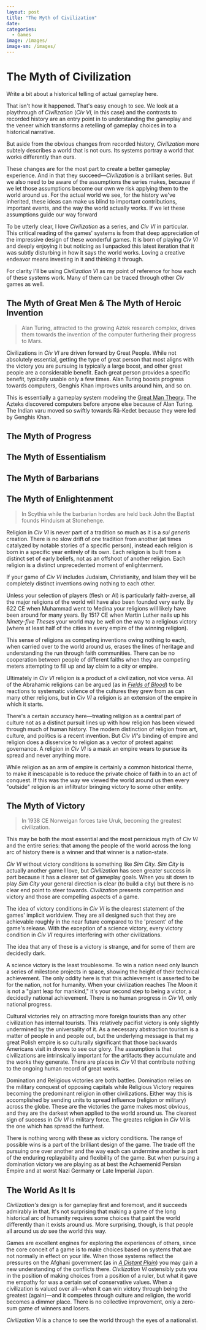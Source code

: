 ```yaml
---
layout: post
title: "The Myth of Civilization"
date: 
categories:
  - Games
image: /images/
image-sm: /images/
---
```


# The Myth of Civilization

Write a bit about a historical telling of actual gameplay here.

That isn't how it happened. That's easy enough to see. We look at a playthrough of _Civilization_ (_Civ VI,_ in this case) and the contrasts to recorded history are an entry point in to understanding the gameplay and the veneer which transforms a retelling of gameplay choices in to a historical narrative.

But aside from the obvious changes from recorded history, _Civilization_ more subtely describes a world that is not ours. Its systems portray a world that works differently than ours.

These changes are for the most part to create a better gameplay experience. And in that they succeed—_Civilization_ is a brilliant series. But we also need to be aware of the assumptions the series makes, because if we let those assumptions become our own we risk applying them to the world around us. For the actual world we see, for the history we've inherited, these ideas can make us blind to important contributions, important events, and the way the world actually works. If we let these assumptions guide our way forward 

To be utterly clear, I love _Civilization_ as a series, and _Civ VI_ in particular. This critical reading of the games' systems is from that deep appreciation of the impressive design of these wonderful games. It is born of playing _Civ VI_ and deeply enjoying it but noticing as I unpacked this latest iteration that it was subtly disturbing in how it says the world works. Loving a creative endeavor means investing in it and thinking it through.

For clarity I'll be using _Civilization VI_ as my point of reference for how each of these systems work. Many of them can be traced through other _Civ_ games as well.

## The Myth of Great Men & The Myth of Heroic Invention

> Alan Turing, attracted to the growing Aztek research complex, drives them towards the invention of the computer furthering their progress to Mars.

Civilizations in _Civ VI_ are driven forward by Great People. While not absolutely essential, getting the type of great person that most aligns with the victory you are pursuing is typically a large boost, and other great people are a considerable benefit. Each great person provides a specific benefit, typically usable only a few times. Alan Turing boosts progress towards computers, Genghis Khan improves units around him, and so on.

This is essentially a gameplay system modeling the [Great Man Theory](https://en.wikipedia.org/wiki/Great_Man_theory). The Azteks discovered computers before anyone else because of Alan Turing. The Indian varu moved so swiftly towards Râ-Kedet because they were led by Genghis Khan. 

## The Myth of Progress

## The Myth of Essentialism

## The Myth of Barbarians

## The Myth of Enlightenment

> In Scythia while the barbarian hordes are held back John the Baptist founds Hinduism at Stonehenge.

Religion in _Civ VI_ is never part of a tradition so much as it is a _sui generis_ creation. There is no slow drift of one tradition from another (at times catalyzed by notable stories of a specific person), instead each religion is born in a specific year entirely of its own. Each religion is built from a distinct set of early beliefs, not as an offshoot of another religion. Each religion is a distinct unprecedented moment of enlightenment.

If your game of _Civ VI_ includes Judaism, Christianity, and Islam they will be completely distinct inventions owing nothing to each other.

Unless your selection of players (flesh or AI) is particularly faith-averse, all the major religions of the world will have also been founded very early. By 622 CE when Muhammad went to Medina your religions will likely have been around for many years. By 1517 CE when Martin Luther nails up his _Ninety-five Theses_ your world may be well on the way to a religious victory (where at least half of the cities in every empire of the winning religion).

This sense of religions as competing inventions owing nothing to each, when carried over to the world around us, erases the lines of heritage and understanding the run through faith communities. There can be no cooperation between people of different faiths when they are competing meters attempting to fill up and lay claim to a city or empire.

Ultimately in _Civ VI_ religion is a product of a civilization, not vice versa. All of the Abrahamic religions can be argued (as in _[Fields of Blood](http://amzn.to/2j63yy9)_) to be reactions to systematic violence of the cultures they grew from as can many other religions, but in _Civ VI_ a religion is an extension of the empire in which it starts.

There's a certain accuracy here—treating religion as a central part of culture not as a distinct pursuit lines up with how religion has been viewed through much of human history. The modern distinction of religion from art, culture, and politics is a recent invention. But _Civ VI's_ binding of empire and religion does a disservice to religion as a vector of protest against governance. A religion in _Civ VI_ is a mask an empire wears to pursue its spread and never anything more.

While religion as an arm of empire is certainly a common historical theme, to make it inescapable is to reduce the private choice of faith in to an act of conquest. If this was the way we viewed the world around us then every "outside" religion is an infiltrator bringing victory to some other entity.

## The Myth of Victory

> In 1938 CE Norweigan forces take Uruk, becoming the greatest civilization.

This may be both the most essential and the most pernicious myth of _Civ VI_ and the entire series: that among the people of the world across the long arc of history there is a winner and that winner is a nation-state.

_Civ VI_ without victory conditions is something like _Sim City._ _Sim City_ is actually another game I love, but _Civilization_ has seen greater success in part because it has a clearer set of gameplay goals. When you sit down to play _Sim City_ your general direction is clear (to build a city) but there is no clear end point to steer towards. _Civilization_ presents competition and victory and those are compelling aspects of a game.

The idea of victory conditions in _Civ VI_ is the clearest statement of the games' implicit worldview. They are all designed such that they are achievable roughly in the near future compared to the 'present' of the game's release. With the exception of a science victory, every victory condition in _Civ VI_ requires interfering with other civilizations.

The idea that any of these is a victory is strange, and for some of them are decidedly dark.

A science victory is the least troublesome. To win a nation need only launch a series of milestone projects in space, showing the height of their technical achievement. The only oddity here is that this achievement is asserted to be for the nation, not for humanity. When your civilization reaches The Moon it is not a "giant leap for mankind," it's your second step to being a victor, a decidedly national achievement. There is no human progress in _Civ VI,_ only national progress.

Cultural victories rely on attracting more foreign tourists than any other civilization has internal tourists. This relatively pacifist victory is only slightly undermined by the universality of it. As a necessary abstraction tourism is a matter of people in and people out, but the underlying message is that my great Polish empire is so culturally significant that those backwards Americans visit in droves to see our glory. The assumption is that civilizations are intrinsically important for the artifacts they accumulate and the works they generate. There are places in _Civ VI_ that contribute nothing to the ongoing human record of great works.

Domination and Religious victories are both battles. Domination reliies on the military conquest of opposing capitals while Religious Victory requires becoming the predominant religion in other civilizations. Either way this is accomplished by sending units to spread influence (religion or military) across the globe. These are the victories the game makes most obvious, and they are the darkest when applied to the world around us. The clearest sign of success in _Civ VI_ is military force. The greates religion in _Civ VI_ is the one which has spread the furthest.

There is nothing wrong with these as victory conditions. The range of possible wins is a part of the brilliant design of the game. The trade off the pursuing one over another and the way each can undermine another is part of the enduring replayability and flexibility of the game. But when pursuing a domination victory we are playing as at best the Achaemenid Persian Empire and at worst Nazi Germany or Late Imperial Japan. 

## The World As It Is

_Civilization's_ design is for gameplay first and foremost, and it succeeds admirably in that. It's not surprising that making a game of the long historical arc of humanity requires some choices that paint the world differently than it exists around us. More surprising, though, is that people all around us _do_ see the world this way.

Games are excellent engines for exploring the experiences of others, since the core conceit of a game is to make choices based on systems that are not normally in effect on your life. When those systems reflect the pressures on the Afghani government (as in _[A Distant Plain](http://amzn.to/2j62Hxq)_) you may gain a new understanding of the conflicts there. _Civilization VI_ ostensibly puts you in the position of making choices from a position of a ruler, but what it gave me empathy for was a certain set of conservative values. When a civilization is valued over all—when it can win victory through being the greatest (again)—and it competes through culture and religion, the world becomes a dimmer place. There is no collective improvement, only a zero-sum game of winners and losers.

_Civilization VI_ is a chance to see the world through the eyes of a nationalist.
